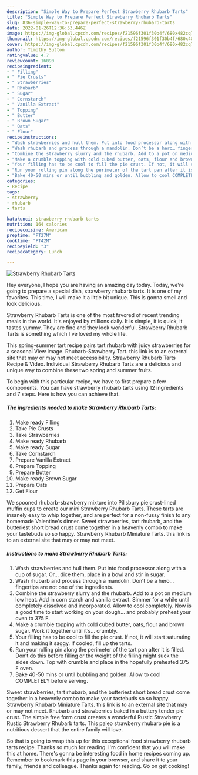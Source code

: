 ```yaml
---
description: "Simple Way to Prepare Perfect Strawberry Rhubarb Tarts"
title: "Simple Way to Prepare Perfect Strawberry Rhubarb Tarts"
slug: 836-simple-way-to-prepare-perfect-strawberry-rhubarb-tarts
date: 2022-01-26T12:36:53.446Z
image: https://img-global.cpcdn.com/recipes/f21596f301f30b4f/680x482cq70/strawberry-rhubarb-tarts-recipe-main-photo.jpg
thumbnail: https://img-global.cpcdn.com/recipes/f21596f301f30b4f/680x482cq70/strawberry-rhubarb-tarts-recipe-main-photo.jpg
cover: https://img-global.cpcdn.com/recipes/f21596f301f30b4f/680x482cq70/strawberry-rhubarb-tarts-recipe-main-photo.jpg
author: Timothy Sutton
ratingvalue: 4.7
reviewcount: 16090
recipeingredient:
- " Filling"
- " Pie Crusts"
- " Strawberries"
- " Rhubarb"
- " Sugar"
- " Cornstarch"
- " Vanilla Extract"
- " Topping"
- " Butter"
- " Brown Sugar"
- " Oats"
- " Flour"
recipeinstructions:
- "Wash strawberries and hull them. Put into food processor along with a cup of sugar. Or… dice them, place in a bowl and stir in sugar."
- "Wash rhubarb and process through a mandolin. Don’t be a hero… fingertips are not one of the ingredients."
- "Combine the strawberry slurry and the rhubarb. Add to a pot on medium low heat. Add in corn starch and vanilla extract. Simmer for a while until completely dissolved and incorporated. Allow to cool completely. Now is a good time to start working on your dough… and probably preheat your oven to 375 F."
- "Make a crumble topping with cold cubed butter, oats, flour and brown sugar. Work it together until it’s… crumbly."
- "Your filling has to be cool to fill the pie crust. If not, it will start saturating it and making it saggy. If cooled, fill up the tarts."
- "Run your rolling pin along the perimeter of the tart pan after it is filled. Don’t do this before filling or the weight of the filling might suck the sides down. Top with crumble and place in the hopefully preheated 375 F oven."
- "Bake 40-50 mins or until bubbling and golden. Allow to cool COMPLETELY before serving."
categories:
- Recipe
tags:
- strawberry
- rhubarb
- tarts

katakunci: strawberry rhubarb tarts 
nutrition: 164 calories
recipecuisine: American
preptime: "PT27M"
cooktime: "PT42M"
recipeyield: "3"
recipecategory: Lunch

---
```



![Strawberry Rhubarb Tarts](https://img-global.cpcdn.com/recipes/f21596f301f30b4f/680x482cq70/strawberry-rhubarb-tarts-recipe-main-photo.jpg)

Hey everyone, I hope you are having an amazing day today. Today, we're going to prepare a special dish, strawberry rhubarb tarts. It is one of my favorites. This time, I will make it a little bit unique. This is gonna smell and look delicious.

Strawberry Rhubarb Tarts is one of the most favored of recent trending meals in the world. It's enjoyed by millions daily. It is simple, it is quick, it tastes yummy. They are fine and they look wonderful. Strawberry Rhubarb Tarts is something which I've loved my whole life.

This spring-summer tart recipe pairs tart rhubarb with juicy strawberries for a seasonal View image. Rhubarb-Strawberry Tart. this link is to an external site that may or may not meet accessibility. Strawberry Rhubarb Tarts Recipe &amp; Video. Individual Strawberry Rhubarb Tarts are a delicious and unique way to combine these two spring and summer fruits.


To begin with this particular recipe, we have to first prepare a few components. You can have strawberry rhubarb tarts using 12 ingredients and 7 steps. Here is how you can achieve that.

<!--inarticleads1-->

##### The ingredients needed to make Strawberry Rhubarb Tarts:

1. Make ready  Filling
1. Take  Pie Crusts
1. Take  Strawberries
1. Make ready  Rhubarb
1. Make ready  Sugar
1. Take  Cornstarch
1. Prepare  Vanilla Extract
1. Prepare  Topping
1. Prepare  Butter
1. Make ready  Brown Sugar
1. Prepare  Oats
1. Get  Flour


We spooned rhubarb-strawberry mixture into Pillsbury pie crust-lined muffin cups to create our mini Strawberry Rhubarb Tarts. These tarts are insanely easy to whip together, and are perfect for a non-fussy finish to any homemade Valentine&#39;s dinner. Sweet strawberries, tart rhubarb, and the butteriest short bread crust come together in a heavenly combo to make your tastebuds so so happy. Strawberry Rhubarb Miniature Tarts. this link is to an external site that may or may not meet. 

<!--inarticleads2-->

##### Instructions to make Strawberry Rhubarb Tarts:

1. Wash strawberries and hull them. Put into food processor along with a cup of sugar. Or… dice them, place in a bowl and stir in sugar.
1. Wash rhubarb and process through a mandolin. Don’t be a hero… fingertips are not one of the ingredients.
1. Combine the strawberry slurry and the rhubarb. Add to a pot on medium low heat. Add in corn starch and vanilla extract. Simmer for a while until completely dissolved and incorporated. Allow to cool completely. Now is a good time to start working on your dough… and probably preheat your oven to 375 F.
1. Make a crumble topping with cold cubed butter, oats, flour and brown sugar. Work it together until it’s… crumbly.
1. Your filling has to be cool to fill the pie crust. If not, it will start saturating it and making it saggy. If cooled, fill up the tarts.
1. Run your rolling pin along the perimeter of the tart pan after it is filled. Don’t do this before filling or the weight of the filling might suck the sides down. Top with crumble and place in the hopefully preheated 375 F oven.
1. Bake 40-50 mins or until bubbling and golden. Allow to cool COMPLETELY before serving.


Sweet strawberries, tart rhubarb, and the butteriest short bread crust come together in a heavenly combo to make your tastebuds so so happy. Strawberry Rhubarb Miniature Tarts. this link is to an external site that may or may not meet. Rhubarb and strawberries baked in a buttery tender pie crust. The simple free form crust creates a wonderful Rustic Strawberry Rustic Strawberry Rhubarb tarts. This paleo strawberry rhubarb pie is a nutritious dessert that the entire family will love. 

So that is going to wrap this up for this exceptional food strawberry rhubarb tarts recipe. Thanks so much for reading. I'm confident that you will make this at home. There's gonna be interesting food in home recipes coming up. Remember to bookmark this page in your browser, and share it to your family, friends and colleague. Thanks again for reading. Go on get cooking!
